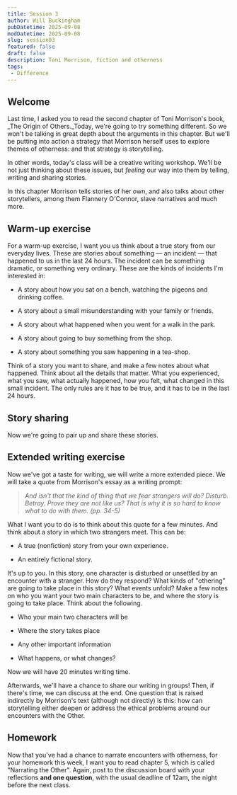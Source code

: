 ```yaml
---
title: Session 3
author: Will Buckingham
pubDatetime: 2025-09-08
modDatetime: 2025-09-08
slug: session03
featured: false
draft: false
description: Toni Morrison, fiction and otherness
tags:
 - Difference
---
```

## Welcome

Last time, I asked you to read the second chapter of Toni Morrison's book, _The Origin of Others._Today, we're going to try something different. So we won't be talking in great depth about the arguments in this chapter. But we'll be putting into action a strategy that Morrison herself uses to explore themes of otherness: and that strategy is storytelling.

In other words, today's class will be a creative writing workshop. We'll be not just thinking about these issues, but _feeling_ our way into them by telling, writing and sharing stories.

In this chapter Morrison tells stories of her own, and also talks about other storytellers, among them Flannery O'Connor, slave narratives and much more.

## Warm-up exercise

For a warm-up exercise, I want you us think about a true story from our everyday lives. These are stories about something — an incident — that happened to us in the last 24 hours. The incident can be something dramatic, or something very ordinary. These are the kinds of incidents I'm interested in:

*   A story about how you sat on a bench, watching the pigeons and drinking coffee.
    
*   A story about a small misunderstanding with your family or friends.
    
*   A story about what happened when you went for a walk in the park.
    
*   A story about going to buy something from the shop.
    
*   A story about something you saw happening in a tea-shop.
    

Think of a story you want to share, and make a few notes about what happened. Think about all the details that matter. What you experienced, what you saw, what actually happened, how you felt, what changed in this small incident. The only rules are it has to be true, and it has to be in the last 24 hours.

## Story sharing

Now we're going to pair up and share these stories.

## Extended writing exercise

Now we've got a taste for writing, we will write a more extended piece. We will take a quote from Morrison's essay as a writing prompt:

> _And isn't that the kind of thing that we fear strangers will do? Disturb. Betray. Prove they are not like us? That is why it is so hard to know what to do with them. (pp. 34-5)_

What I want you to do is to think about this quote for a few minutes. And think about a story in which two strangers meet. This can be:

*   A true (nonfiction) story from your own experience.
    
*   An entirely fictional story.
    

It's up to you. In this story, one character is disturbed or unsettled by an encounter with a stranger. How do they respond? What kinds of "othering" are going to take place in this story? What events unfold? Make a few notes on who you want your two main characters to be, and where the story is going to take place. Think about the following.

*   Who your main two characters will be
    
*   Where the story takes place
    
*   Any other important information
    
*   What happens, or what changes?
    

Now we will have 20 minutes writing time.

Afterwards, we'll have a chance to share our writing in groups! Then, if there's time, we can discuss at the end. One question that is raised indirectly by Morrison's text (although not directly) is this: how can storytelling either deepen or address the ethical problems around our encounters with the Other.

## Homework

Now that you've had a chance to narrate encounters with otherness, for your homework this week, I want you to read chapter 5, which is called "Narrating the Other". Again, post to the discussion board with your reflections **and one question**, with the usual deadline of 12am, the night before the next class.